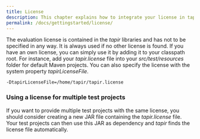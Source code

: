 ```yaml
---
title: License
description: This chapter explains how to integrate your license in tapir.
permalink: /docs/gettingstarted/license/
---
```


The evaluation license is contained in the <i>tapir</i> libraries and has not
to be specified in any way. It is always used if no other license is
found. If you have an own license, you can simply use it by adding it to
your classpath root. For instance, add your *tapir.license* file into
your *src/test/resources* folder for default Maven projects. You can
also specify the license with the system property *tapirLicenseFile*.

```
-DtapirLicenseFile=/home/tapir/tapir.license
```

<div class="panel panel-info">
  <div class="panel-heading">
    <h3 class="panel-title"><span class="fa fa-info-circle"></span> Using a license for multiple test projects</h3>
  </div>
  <div class="panel-body">
  If you want to provide multiple test projects with the same license, you
  should consider creating a new JAR file containing the <i>tapir.license</i>
  file. Your test projects can then use this JAR as dependency and <i>tapir</i>
  finds the license file automatically.
  </div>
</div>
